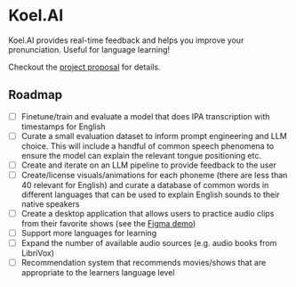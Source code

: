 # Koel.AI
Koel.AI provides real-time feedback and helps you improve your pronunciation. Useful for language learning!

Checkout the [project proposal](https://docs.google.com/document/d/1-CiYRXL2UK_jAynByqgqHhKYLmjmNsg8y_VNUHJCUFU/edit) for details.

## Roadmap

- [ ] Finetune/train and evaluate a model that does IPA transcription with timestamps for English
- [ ] Curate a small evaluation dataset to inform prompt engineering and LLM choice. This will include a handful of common speech phenomena to ensure the model can explain the relevant tongue positioning etc.
- [ ] Create and iterate on an LLM pipeline to provide feedback to the user
- [ ] Create/license visuals/animations for each phoneme (there are less than 40 relevant for English) and curate a database of common words in different languages that can be used to explain English sounds to their native speakers
- [ ] Create a desktop application that allows users to practice audio clips from their favorite shows (see the [Figma demo](https://www.figma.com/proto/VPHimCfONGurh0s07IKova/Mozilla_Pitch?node-id=2-187&t=slW83co4vzXQNPGt-1&scaling=scale-down&content-scaling=fixed&page-id=0%3A1))
- [ ] Support more languages for learning
- [ ] Expand the number of available audio sources (e.g. audio books from LibriVox)
- [ ] Recommendation system that recommends movies/shows that are appropriate to the learners language level
